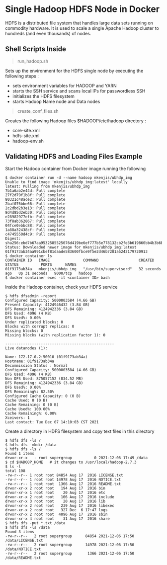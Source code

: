 # Single Hadoop HDFS Node in Docker

HDFS is a distributed file system that handles large data sets running on commodity hardware. 
It is used to scale a single Apache Hadoop cluster to hundreds (and even thousands) of nodes.

## Shell Scripts Inside 

> run_hadoop.sh

Sets up the environment for the HDFS single node by executing the following steps :
- sets environment variables for HADOOP and YARN
- starts the SSH service and scans local IPs for passwordless SSH
- initializes the HDFS filesystem
- starts Hadoop Name node and Data nodes

> create_conf_files.sh

Creates the following Hadoop files $HADOOP/etc/hadoop directory :
- core-site.xml
- hdfs-site.xml
- hadoop-env.sh

## Validating HDFS and Loading Files Example

Start the Hadoop container from Docker image running the following
```shell
$ docker container run -d --name hadoop mkenjis/ubhdp_img
Unable to find image 'mkenjis/ubhdp_img:latest' locally
latest: Pulling from mkenjis/ubhdp_img
7b1a6ab2e44d: Pull complete 
27f2d79f1b8f: Pull complete 
80321c48ace2: Pull complete 
2baf076bbe66: Pull complete 
2c2dbd2b3e13: Pull complete 
8d4d85d2eb30: Pull complete 
e28982977efb: Pull complete 
73f8ab362867: Pull complete 
04fce0ebbc88: Pull complete 
1a88a32438cf: Pull complete 
c4745550d4c9: Pull complete 
Digest: sha256:ebd7b67aa9532585525076d419be6ef777b5e778132cb2fe3b619860bb4b3b6b
Status: Downloaded newer image for mkenjis/ubhdp_img:latest
01f9173ab34aa991cbef81daade583600fbce9f5e2d46b7281a6242179720913
$ docker container ls
CONTAINER ID   IMAGE               COMMAND                  CREATED          STATUS          PORTS      NAMES
01f9173ab34a   mkenjis/ubhdp_img   "/usr/bin/supervisord"   32 seconds ago   Up 31 seconds   9000/tcp   hadoop
$ docker container exec -it <container ID> bash
```

Inside the Hadoop container, check your HDFS service
```shell
$ hdfs dfsadmin -report
Configured Capacity: 5000003584 (4.66 GB)
Present Capacity: 4124946432 (3.84 GB)
DFS Remaining: 4124942336 (3.84 GB)
DFS Used: 4096 (4 KB)
DFS Used%: 0.00%
Under replicated blocks: 0
Blocks with corrupt replicas: 0
Missing blocks: 0
Missing blocks (with replication factor 1): 0

-------------------------------------------------
Live datanodes (1):

Name: 172.17.0.2:50010 (01f9173ab34a)
Hostname: 01f9173ab34a
Decommission Status : Normal
Configured Capacity: 5000003584 (4.66 GB)
DFS Used: 4096 (4 KB)
Non DFS Used: 875057152 (834.52 MB)
DFS Remaining: 4124942336 (3.84 GB)
DFS Used%: 0.00%
DFS Remaining%: 82.50%
Configured Cache Capacity: 0 (0 B)
Cache Used: 0 (0 B)
Cache Remaining: 0 (0 B)
Cache Used%: 100.00%
Cache Remaining%: 0.00%
Xceivers: 1
Last contact: Tue Dec 07 14:10:03 CST 2021
```

Create a directory in HDFS filesystem and copy text files in this directory
```shell
$ hdfs dfs -ls /
$ hdfs dfs -mkdir /data
$ hdfs dfs -ls /
Found 1 items
drwxr-xr-x   - root supergroup          0 2021-12-06 17:49 /data
$ cd $HADOOP_HOME   # it changes to /usr/local/hadoop-2.7.3
$ ls -l
total 108
-rw-r--r-- 1 root root 84854 Aug 17  2016 LICENSE.txt
-rw-r--r-- 1 root root 14978 Aug 17  2016 NOTICE.txt
-rw-r--r-- 1 root root  1366 Aug 17  2016 README.txt
drwxr-xr-x 2 root root   194 Aug 17  2016 bin
drwxr-xr-x 1 root root    20 Aug 17  2016 etc
drwxr-xr-x 2 root root   106 Aug 17  2016 include
drwxr-xr-x 3 root root    20 Aug 17  2016 lib
drwxr-xr-x 2 root root   239 Aug 17  2016 libexec
drwxr-xr-x 2 root root   327 Dec  6 17:47 logs
drwxr-xr-x 2 root root  4096 Aug 17  2016 sbin
drwxr-xr-x 4 root root    31 Aug 17  2016 share
$ hdfs dfs -put *.txt /data
$ hdfs dfs -ls /data
Found 3 items
-rw-r--r--   2 root supergroup      84854 2021-12-06 17:50 /data/LICENSE.txt
-rw-r--r--   2 root supergroup      14978 2021-12-06 17:50 /data/NOTICE.txt
-rw-r--r--   2 root supergroup       1366 2021-12-06 17:50 /data/README.txt
```